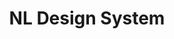 ---
title: NL Design System
description: Overheidswebsites die als zodanig herkenbaar zijn en die out of the box voldoen aan de toegankelijkheidseisen. Niet telkens "from scratch" beginnen, maar een vliegende start op basis van het werk van tientallen andere organisaties. Dat is wat NL Design System biedt.
need: Dus start je als overheid met een nieuwe website, app of interne tool? Sluit je dan aan bij NL Design Systeem!
website: https://www.nldesignsystem.nl
img: https://live.staticflickr.com/7086/7298695418_cc81008e85_b.jpg
status: loopt
---